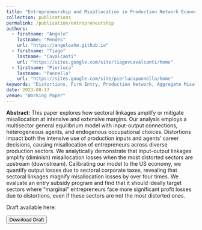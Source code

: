 ```yaml
---
title: "Entrepreneurship and Misallocation in Production Network Economies"
collection: publications
permalink: /publication/entrepreneurship
authors:
  - firstname: "Angelo"
    lastname: "Mendes"
    url: "https://angeloahm.github.io"
  - firstname: "Tiago"
    lastname: "Cavalcanti"
    url: "https://sites.google.com/site/tiagovcavalcanti/home"
  - firstname: "Pierluca"
    lastname: "Pannella"
    url: "https://sites.google.com/site/pierlucapannella/home"
keywords: "Distortions, Firm Entry, Production Network, Aggregate Misallocation"
date: 2023-08-17
venue: "Working Paper"
---
```


**Abstract**: This paper explores how sectoral linkages amplify or mitigate misallocation at intensive
and extensive margins. Our analysis employs a multisector general equilibrium model with
input-output connections, heterogeneous agents, and endogenous occupational choices. Distortions
impact both the intensive use of production inputs and agents’ career decisions,
causing misallocation of entrepreneurs across diverse production sectors. We analytically
demonstrate that input-output linkages amplify (diminish) misallocation losses when the
most distorted sectors are upstream (downstream). Calibrating our model to the US economy,
we quantify output losses due to sectoral corporate taxes, revealing that sectoral linkages
magnify misallocation losses by over four times. We evaluate an entry subsidy program
and find that it should ideally target sectors where “marginal” entrepreneurs face more significant
profit losses due to distortions, even if these sectors are not the most distorted ones.

Draft available here:

<a href="../files/entrepreneurship_in_network_economies_ET.pdf">
<button class="btn"><i class="fa fa-download"></i> Download Draft</button>
</a>
